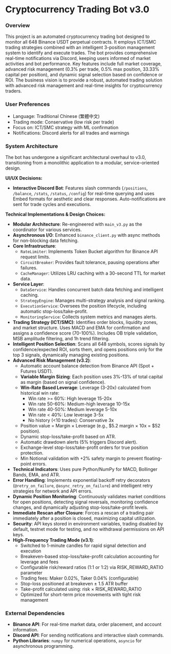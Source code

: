 # Cryptocurrency Trading Bot v3.0

### Overview
This project is an automated cryptocurrency trading bot designed to monitor all 648 Binance USDT perpetual contracts. It employs ICT/SMC trading strategies combined with an intelligent 3-position management system to identify and execute trades. The bot provides comprehensive real-time notifications via Discord, keeping users informed of market activities and bot performance. Key features include full market coverage, advanced risk management (0.3% per trade, 0.5% max position, 33.33% capital per position), and dynamic signal selection based on confidence or ROI. The business vision is to provide a robust, automated trading solution with advanced risk management and real-time insights for cryptocurrency traders.

### User Preferences
- Language: Traditional Chinese (繁體中文)
- Trading mode: Conservative (low risk per trade)
- Focus on: ICT/SMC strategy with ML confirmation
- Notifications: Discord alerts for all trades and warnings

### System Architecture
The bot has undergone a significant architectural overhaul to v3.0, transitioning from a monolithic application to a modular, service-oriented design.

**UI/UX Decisions:**
- **Interactive Discord Bot**: Features slash commands (`/positions`, `/balance`, `/stats`, `/status`, `/config`) for real-time querying and uses Embed formats for aesthetic and clear responses. Auto-notifications are sent for trade cycles and executions.

**Technical Implementations & Design Choices:**
- **Modular Architecture**: Re-engineered with `main_v3.py` as the coordinator for various services.
- **Asynchronous I/O**: Enhanced `binance_client.py` with async methods for non-blocking data fetching.
- **Core Infrastructure**:
    - `RateLimiter`: Implements Token Bucket algorithm for Binance API request limits.
    - `CircuitBreaker`: Provides fault tolerance, pausing operations after failures.
    - `CacheManager`: Utilizes LRU caching with a 30-second TTL for market data.
- **Service Layer**:
    - `DataService`: Handles concurrent batch data fetching and intelligent caching.
    - `StrategyEngine`: Manages multi-strategy analysis and signal ranking.
    - `ExecutionService`: Oversees the position lifecycle, including automatic stop-loss/take-profit.
    - `MonitoringService`: Collects system metrics and manages alerts.
- **Trading Strategy (ICT/SMC)**: Identifies order blocks, liquidity zones, and market structure. Uses MACD and EMA for confirmation and assigns a confidence score (70-100%). Includes OB triple validation, MSB amplitude filtering, and 1h trend filtering.
- **Intelligent Position Selection**: Scans all 648 symbols, scores signals by confidence/expected ROI, sorts them, and opens positions only for the top 3 signals, dynamically managing existing positions.
- **Advanced Risk Management (v3.2)**:
    - Automatic account balance detection from Binance API (Spot + Futures USDT).
    - **Variable Margin Sizing**: Each position uses 3%-13% of total capital as margin (based on signal confidence).
    - **Win-Rate Based Leverage**: Leverage (3-20x) calculated from historical win rate:
      - Win rate >= 60%: High leverage 15-20x
      - Win rate 50-60%: Medium-high leverage 10-15x
      - Win rate 40-50%: Medium leverage 5-10x
      - Win rate < 40%: Low leverage 3-5x
      - No history (<10 trades): Conservative 3x
    - Position value = Margin × Leverage (e.g., $5.2 margin × 10x = $52 position).
    - Dynamic stop-loss/take-profit based on ATR.
    - Automatic drawdown alerts (5% triggers Discord alert).
    - Exchange-level stop-loss/take-profit orders for true position protection.
    - Min Notional validation with +2% safety margin to prevent floating-point errors.
- **Technical Indicators**: Uses pure Python/NumPy for MACD, Bollinger Bands, EMA, and ATR.
- **Error Handling**: Implements exponential backoff retry decorators (`@retry_on_failure`, `@async_retry_on_failure`) and intelligent retry strategies for network and API errors.
- **Dynamic Position Monitoring**: Continuously validates market conditions for open positions, detecting signal reversals, monitoring confidence changes, and dynamically adjusting stop-loss/take-profit levels.
- **Immediate Rescan after Closure**: Forces a rescan of a trading pair immediately after a position is closed, maximizing capital utilization.
- **Security**: API keys stored in environment variables, trading disabled by default, testnet mode for testing, and no withdrawal permissions on API keys.
- **High-Frequency Trading Mode (v3.1)**:
    - Switched to 1-minute candles for rapid signal detection and execution
    - Breakeven-based stop-loss/take-profit calculation accounting for leverage and fees
    - Configurable risk/reward ratios (1:1 or 1:2) via RISK_REWARD_RATIO parameter
    - Trading fees: Maker 0.02%, Taker 0.04% (configurable)
    - Stop-loss positioned at breakeven ± 1.5 ATR buffer
    - Take-profit calculated using: risk × RISK_REWARD_RATIO
    - Optimized for short-term price movements with tight risk management

### External Dependencies
- **Binance API**: For real-time market data, order placement, and account information.
- **Discord API**: For sending notifications and interactive slash commands.
- **Python Libraries**: `numpy` for numerical operations, `asyncio` for asynchronous programming.